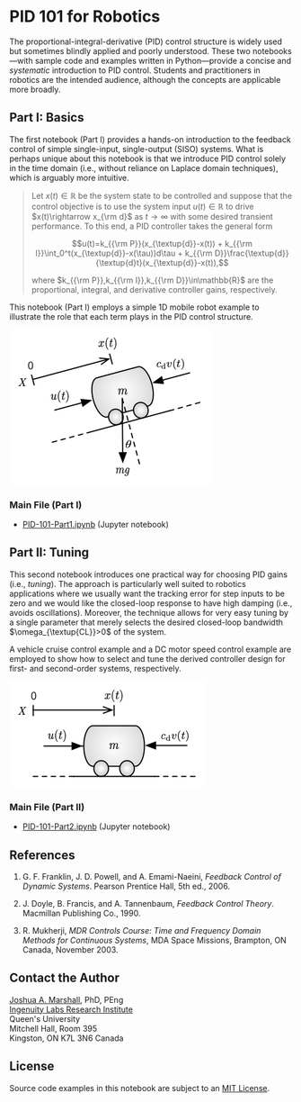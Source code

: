 # PID 101 for Robotics

The proportional-integral-derivative (PID) control structure is widely used but sometimes blindly applied and poorly understood.  These two notebooks—with sample code and examples written in Python—provide a concise and _systematic_ introduction to PID control.  Students and practitioners in robotics are the intended audience, although the concepts are applicable more broadly.

## Part I: Basics

The first notebook (Part I) provides a hands-on introduction to the feedback control of simple single-input, single-output (SISO) systems.  What is perhaps unique about this notebook is that we introduce PID control solely in the time domain (i.e., without reliance on Laplace domain techniques), which is arguably more intuitive.

>Let $x(t)\in\mathbb{R}$ be the system state to be controlled and suppose that the control objective is to use the system input $u(t)\in\mathbb{R}$ to drive $x(t)\rightarrow x_{\rm d}$ as $t\rightarrow\infty$ with some desired transient performance.  To this end, a PID controller takes the general form
>
>$$u(t)=k_{{\rm P}}(x_{\textup{d}}-x(t)) + k_{{\rm I}}\int_0^t(x_{\textup{d}}-x(\tau))d\tau + k_{{\rm D}}\frac{\textup{d}}{\textup{d}t}(x_{\textup{d}}-x(t)),$$
>
>where $k_{{\rm P}},k_{{\rm I}},k_{{\rm D}}\in\mathbb{R}$ are the proportional, integral, and derivative controller gains, respectively.

This notebook (Part I) employs a simple 1D mobile robot example to illustrate the role that each term plays in the PID control structure.

![image](oneDvehicle-slope.png)

### Main File (Part I)

* [PID-101-Part1.ipynb](PID-101-Part1.ipynb) (Jupyter notebook)

## Part II: Tuning

This second notebook introduces one practical way for choosing PID gains (i.e., _tuning_).  The approach is particularly well suited to robotics applications where we usually want the tracking error for step inputs to be zero and we would like the closed-loop response to have high damping (i.e., avoids oscillations).  Moreover, the technique allows for very easy tuning by a single parameter that merely selects the desired closed-loop bandwidth $\omega_{\textup{CL}}>0$ of the system.  

A vehicle cruise control example and a DC motor speed control example are employed to show how to select and tune the derived controller design for first- and second-order systems, respectively.

![image](oneDvehicle.png)

### Main File (Part II)

* [PID-101-Part2.ipynb](PID-101-Part2.ipynb) (Jupyter notebook)

## References

1. G. F. Franklin, J. D. Powell, and A. Emami-Naeini, _Feedback Control of Dynamic Systems_. Pearson Prentice Hall, 5th ed., 2006.

2. J. Doyle, B. Francis, and A. Tannenbaum, _Feedback Control Theory_. Macmillan Publishing Co., 1990.

3. R. Mukherji, _MDR Controls Course: Time and Frequency Domain Methods for Continuous Systems_, MDA Space Missions, Brampton, ON Canada, November 2003.

## Contact the Author

[Joshua A. Marshall](https://offroad.engineering.queensu.ca/people/joshua-marshall/), PhD, PEng  
[Ingenuity Labs Research Institute](https://ingenuitylabs.queensu.ca)  
Queen's University  
Mitchell Hall, Room 395  
Kingston, ON K7L 3N6 Canada  

## License

Source code examples in this notebook are subject to an [MIT License](LICENSE).
